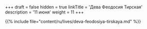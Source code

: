 +++
draft = false
hidden = true
linkTitle = 'Дева Феодосия Тирская'
description = '11 июня'
weight = 11
+++

{{% include file="content/ru/lives/deva-feodosiya-tirskaya.md" %}}
